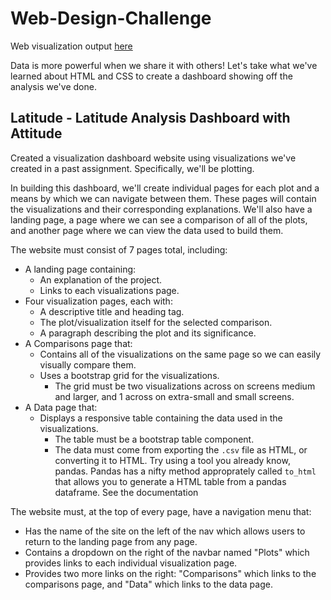 # Web-Design-Challenge

Web visualization output [here](https://andresocorro.github.io/)

Data is more powerful when we share it with others! Let's take what we've learned about HTML and CSS to create a dashboard showing off the analysis we've done.

## Latitude - Latitude Analysis Dashboard with Attitude

Created a visualization dashboard website using visualizations we've created in a past assignment. Specifically, we'll be plotting.

In building this dashboard, we'll create individual pages for each plot and a means by which we can navigate between them. These pages will contain the visualizations and their corresponding explanations. We'll also have a landing page, a page where we can see a comparison of all of the plots, and another page where we can view the data used to build them.

The website must consist of 7 pages total, including:

* A landing page containing:
  * An explanation of the project.
  * Links to each visualizations page.
* Four visualization pages, each with:
  * A descriptive title and heading tag.
  * The plot/visualization itself for the selected comparison.
  * A paragraph describing the plot and its significance.
* A Comparisons page that:
  * Contains all of the visualizations on the same page so we can easily visually compare them.
  * Uses a bootstrap grid for the visualizations.
    * The grid must be two visualizations across on screens medium and larger, and 1 across on extra-small and small screens.
* A Data page that:
  * Displays a responsive table containing the data used in the visualizations.
    * The table must be a bootstrap table component.
    * The data must come from exporting the `.csv` file as HTML, or converting it to HTML. Try using a tool you already know, pandas. Pandas has a nifty method approprately called `to_html` that allows you to generate a HTML table from a pandas dataframe. See the documentation

The website must, at the top of every page, have a navigation menu that:

* Has the name of the site on the left of the nav which allows users to return to the landing page from any page.
* Contains a dropdown on the right of the navbar named "Plots" which provides links to each individual visualization page.
* Provides two more links on the right: "Comparisons" which links to the comparisons page, and "Data" which links to the data page.
